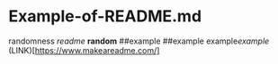 # Example-of-README.md
randomness
*readme*
**random**
##example
##example
example*example* 
(LINK)[https://www.makeareadme.com/]
